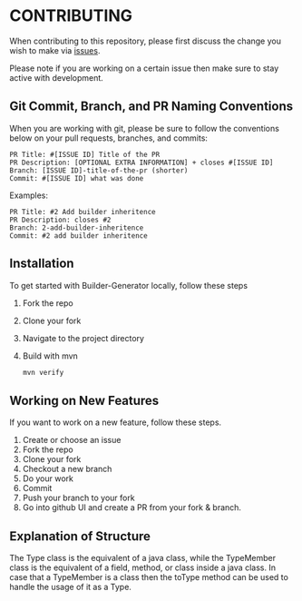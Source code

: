 # CONTRIBUTING

When contributing to this repository, please first discuss the change you wish to make via [issues](https://github.com/rigd-loxia/builder-generator/issues).

Please note if you are working on a certain issue then make sure to stay active with development.

## Git Commit, Branch, and PR Naming Conventions

When you are working with git, please be sure to follow the conventions below on your pull requests, branches, and commits:

```text
PR Title: #[ISSUE ID] Title of the PR
PR Description: [OPTIONAL EXTRA INFORMATION] + closes #[ISSUE ID]
Branch: [ISSUE ID]-title-of-the-pr (shorter)
Commit: #[ISSUE ID] what was done
```

Examples:

```text
PR Title: #2 Add builder inheritence
PR Description: closes #2
Branch: 2-add-builder-inheritence
Commit: #2 add builder inheritence
```

## Installation

To get started with Builder-Generator locally, follow these steps

1. Fork the repo
2. Clone your fork
3. Navigate to the project directory
4. Build with mvn

   ```sh
   mvn verify
   ```

## Working on New Features

If you want to work on a new feature, follow these steps.

1. Create or choose an issue
2. Fork the repo
3. Clone your fork
4. Checkout a new branch
5. Do your work
6. Commit
7. Push your branch to your fork
8. Go into github UI and create a PR from your fork & branch.

## Explanation of Structure

The Type class is the equivalent of a java class, while the TypeMember class is the equivalent of a field, method, or class inside a java class.
In case that a TypeMember is a class then the toType method can be used to handle the usage of it as a Type.
